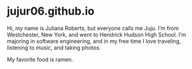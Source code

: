# jujur06.github.io

Hi, my name is Juliana Roberts, but everyone calls me Juju. I’m from Westchester, New York, and went to Hendrick Hudson High School. I’m majoring in software engineering, and in my free time I love traveling, listening to music, and taking photos.


My favorite food is ramen. 
